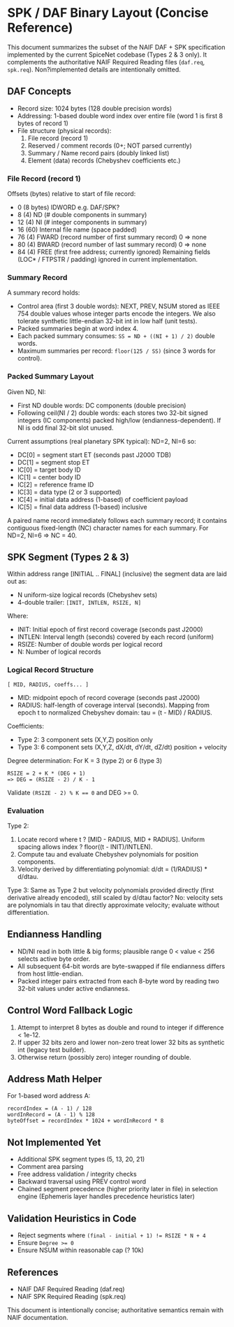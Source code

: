 # SPK / DAF Binary Layout (Concise Reference)

This document summarizes the subset of the NAIF DAF + SPK specification implemented by the current SpiceNet codebase (Types 2 & 3 only). It complements the authoritative NAIF Required Reading files (`daf.req`, `spk.req`). Non?implemented details are intentionally omitted.

## DAF Concepts
- Record size: 1024 bytes (128 double precision words)
- Addressing: 1-based double word index over entire file (word 1 is first 8 bytes of record 1)
- File structure (physical records):
  1. File record (record 1)
  2. Reserved / comment records (0+; NOT parsed currently)
  3. Summary / Name record pairs (doubly linked list)
  4. Element (data) records (Chebyshev coefficients etc.)

### File Record (record 1)
Offsets (bytes) relative to start of file record:
- 0  (8 bytes)  IDWORD e.g. DAF/SPK?
- 8  (4)        ND (# double components in summary)
- 12 (4)        NI (# integer components in summary)
- 16 (60)       Internal file name (space padded)
- 76 (4)        FWARD (record number of first summary record) 0 => none
- 80 (4)        BWARD (record number of last summary record) 0 => none
- 84 (4)        FREE  (first free address; currently ignored)
Remaining fields (LOC* / FTPSTR / padding) ignored in current implementation.

### Summary Record
A summary record holds:
- Control area (first 3 double words): NEXT, PREV, NSUM stored as IEEE 754 double values whose integer parts encode the integers. We also tolerate synthetic little-endian 32-bit int in low half (unit tests).
- Packed summaries begin at word index 4.
- Each packed summary consumes: `SS = ND + ((NI + 1) / 2)` double words.
- Maximum summaries per record: `floor(125 / SS)` (since 3 words for control).

### Packed Summary Layout
Given ND, NI:
- First ND double words: DC components (double precision)
- Following ceil(NI / 2) double words: each stores two 32-bit signed integers (IC components) packed high/low (endianness-dependent). If NI is odd final 32-bit slot unused.

Current assumptions (real planetary SPK typical): ND=2, NI=6 so:
- DC[0] = segment start ET (seconds past J2000 TDB)
- DC[1] = segment stop ET
- IC[0] = target body ID
- IC[1] = center body ID
- IC[2] = reference frame ID
- IC[3] = data type (2 or 3 supported)
- IC[4] = initial data address (1-based) of coefficient payload
- IC[5] = final data address (1-based) inclusive

A paired name record immediately follows each summary record; it contains contiguous fixed-length (NC) character names for each summary. For ND=2, NI=6 => NC = 40.

## SPK Segment (Types 2 & 3)
Within address range [INITIAL .. FINAL] (inclusive) the segment data are laid out as:
- N uniform-size logical records (Chebyshev sets)
- 4-double trailer: `[INIT, INTLEN, RSIZE, N]`

Where:
- INIT: Initial epoch of first record coverage (seconds past J2000)
- INTLEN: Interval length (seconds) covered by each record (uniform)
- RSIZE: Number of double words per logical record
- N: Number of logical records

### Logical Record Structure
```
[ MID, RADIUS, coeffs... ]
```
- MID: midpoint epoch of record coverage (seconds past J2000)
- RADIUS: half-length of coverage interval (seconds). Mapping from epoch t to normalized Chebyshev domain: tau = (t - MID) / RADIUS.

Coefficients:
- Type 2: 3 component sets (X,Y,Z) position only
- Type 3: 6 component sets (X,Y,Z, dX/dt, dY/dt, dZ/dt) position + velocity

Degree determination:
For K = 3 (type 2) or 6 (type 3)
```
RSIZE = 2 + K * (DEG + 1)
=> DEG = (RSIZE - 2) / K - 1
```
Validate `(RSIZE - 2) % K == 0` and DEG >= 0.

### Evaluation
Type 2:
1. Locate record where t ? [MID - RADIUS, MID + RADIUS]. Uniform spacing allows index ? floor((t - INIT)/INTLEN).
2. Compute tau and evaluate Chebyshev polynomials for position components.
3. Velocity derived by differentiating polynomial: d/dt = (1/RADIUS) * d/dtau.

Type 3:
Same as Type 2 but velocity polynomials provided directly (first derivative already encoded), still scaled by d/dtau factor? No: velocity sets are polynomials in tau that directly approximate velocity; evaluate without differentiation.

## Endianness Handling
- ND/NI read in both little & big forms; plausible range 0 < value < 256 selects active byte order.
- All subsequent 64-bit words are byte-swapped if file endianness differs from host little-endian.
- Packed integer pairs extracted from each 8-byte word by reading two 32-bit values under active endianness.

## Control Word Fallback Logic
1. Attempt to interpret 8 bytes as double and round to integer if difference < 1e-12.
2. If upper 32 bits zero and lower non-zero treat lower 32 bits as synthetic int (legacy test builder).
3. Otherwise return (possibly zero) integer rounding of double.

## Address Math Helper
For 1-based word address A:
```
recordIndex = (A - 1) / 128
wordInRecord = (A - 1) % 128
byteOffset = recordIndex * 1024 + wordInRecord * 8
```

## Not Implemented Yet
- Additional SPK segment types (5, 13, 20, 21)
- Comment area parsing
- Free address validation / integrity checks
- Backward traversal using PREV control word
- Chained segment precedence (higher priority later in file) in selection engine (Ephemeris layer handles precedence heuristics later)

## Validation Heuristics in Code
- Reject segments where `(final - initial + 1) != RSIZE * N + 4`
- Ensure `Degree >= 0`
- Ensure NSUM within reasonable cap (? 10k)

## References
- NAIF DAF Required Reading (daf.req)
- NAIF SPK Required Reading (spk.req)

This document is intentionally concise; authoritative semantics remain with NAIF documentation.
